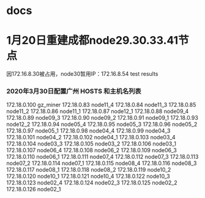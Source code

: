 # docs


# 1月20日重建成都node29.30.33.41节点
因172.16.8.30被占用，node30暂用IP：172.16.8.54
test results
### 2020年3月30日配置广州 HOSTS 和主机名列表
172.18.0.100 gz_miner
172.18.0.83 node11_4
172.18.0.84 node11_3
172.18.0.85 node11_2
172.18.0.86 node11_1
172.18.0.87 node12_1
172.18.0.88 node09_4
172.18.0.89 node09_3
172.18.0.90 node09_2
172.18.0.91 node09_1
172.18.0.93 node12_2
172.18.0.94 node05_4
172.18.0.95 node05_3
172.18.0.96 node05_2
172.18.0.97 node05_1
172.18.0.98 node04_4
172.18.0.99 node04_3
172.18.0.101 node04_2
172.18.0.102 node04_1
172.18.0.103 node03_4
172.18.0.104 node03_3
172.18.0.105 node03_2
172.18.0.106 node03_1
172.18.0.107 node06_4
172.18.0.108 node06_2
172.18.0.109 node06_3
172.18.0.110 node06_1
172.18.0.111 node07_4
172.18.0.112 node07_3
172.18.0.113 node07_2
172.18.0.114 node07_1
172.18.0.115 node08_4
172.18.0.116 node08_3
172.18.0.117 node08_1
172.18.0.118 node08_2
172.18.0.119 node10_2
172.18.0.120 node10_1
172.18.0.121 node10_4
172.18.0.122 node10_3
172.18.0.123 node02_4
172.18.0.124 node02_3
172.18.0.125 node02_2
172.18.0.126 node02_1

